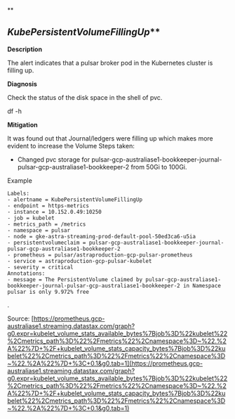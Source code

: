 **

## *KubePersistentVolumeFillingUp***

**Description**

The alert indicates that a pulsar broker pod in the Kubernetes cluster is filling up.

**Diagnosis**

Check the status of the disk space in the shell of pvc.

df -h

**Mitigation**

It was found out that Journal/ledgers were filling up which makes more evident to increase the Volume
Steps taken:
-   Changed pvc storage for pulsar-gcp-australiase1-bookkeeper-journal-pulsar-gcp-australiase1-bookkeeper-2 from 50Gi to 100Gi.
    

Example

    Labels:  
    - alertname = KubePersistentVolumeFillingUp  
    - endpoint = https-metrics  
    - instance = 10.152.0.49:10250  
    - job = kubelet  
    - metrics_path = /metrics  
    - namespace = pulsar  
    - node = gke-astra-streaming-prod-default-pool-50ed3ca6-u5ia  
    - persistentvolumeclaim = pulsar-gcp-australiase1-bookkeeper-journal-pulsar-gcp-australiase1-bookkeeper-2  
    - prometheus = pulsar/astraproduction-gcp-pulsar-prometheus  
    - service = astraproduction-gcp-pulsar-kubelet  
    - severity = critical  
    Annotations:  
    - message = The PersistentVolume claimed by pulsar-gcp-australiase1-bookkeeper-journal-pulsar-gcp-australiase1-bookkeeper-2 in Namespace pulsar is only 9.972% free

.

Source: [https://prometheus.gcp-australiase1.streaming.datastax.com/graph?g0.expr=kubelet_volume_stats_available_bytes%7Bjob%3D%22kubelet%22%2Cmetrics_path%3D%22%2Fmetrics%22%2Cnamespace%3D~%22.%2A%22%7D+%2F+kubelet_volume_stats_capacity_bytes%7Bjob%3D%22kubelet%22%2Cmetrics_path%3D%22%2Fmetrics%22%2Cnamespace%3D~%22.%2A%22%7D+%3C+0.1&g0.tab=1](https://prometheus.gcp-australiase1.streaming.datastax.com/graph?g0.expr=kubelet_volume_stats_available_bytes%7Bjob%3D%22kubelet%22%2Cmetrics_path%3D%22%2Fmetrics%22%2Cnamespace%3D~%22.%2A%22%7D+%2F+kubelet_volume_stats_capacity_bytes%7Bjob%3D%22kubelet%22%2Cmetrics_path%3D%22%2Fmetrics%22%2Cnamespace%3D~%22.%2A%22%7D+%3C+0.1&g0.tab=1)
